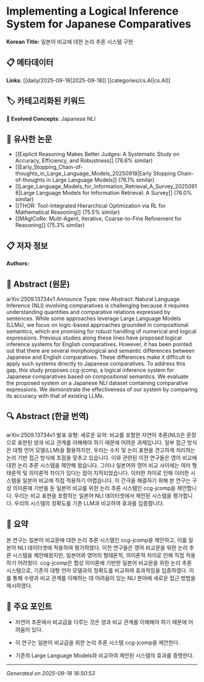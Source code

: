 
# Implementing a Logical Inference System for Japanese Comparatives

**Korean Title:** 일본어 비교에 대한 논리 추론 시스템 구현

## 📋 메타데이터

**Links**: [[daily/2025-09-18|2025-09-18]] [[categories/cs.AI|cs.AI]]

## 🏷️ 카테고리화된 키워드
**🚀 Evolved Concepts**: Japanese NLI

## 🔗 유사한 논문
- [[Explicit Reasoning Makes Better Judges: A Systematic Study on Accuracy, Efficiency, and Robustness]] (76.6% similar)
- [[Early_Stopping_Chain-of-thoughts_in_Large_Language_Models_20250918|Early Stopping Chain-of-thoughts in Large Language Models]] (76.1% similar)
- [[Large_Language_Models_for_Information_Retrieval_A_Survey_20250918|Large Language Models for Information Retrieval: A Survey]] (76.0% similar)
- [[THOR: Tool-Integrated Hierarchical Optimization via RL for Mathematical Reasoning]] (75.5% similar)
- [[MAgICoRe: Multi-Agent, Iterative, Coarse-to-Fine Refinement for Reasoning]] (75.3% similar)

## 📋 저자 정보

**Authors:** 

## 📄 Abstract (원문)

arXiv:2509.13734v1 Announce Type: new 
Abstract: Natural Language Inference (NLI) involving comparatives is challenging because it requires understanding quantities and comparative relations expressed by sentences. While some approaches leverage Large Language Models (LLMs), we focus on logic-based approaches grounded in compositional semantics, which are promising for robust handling of numerical and logical expressions. Previous studies along these lines have proposed logical inference systems for English comparatives. However, it has been pointed out that there are several morphological and semantic differences between Japanese and English comparatives. These differences make it difficult to apply such systems directly to Japanese comparatives. To address this gap, this study proposes ccg-jcomp, a logical inference system for Japanese comparatives based on compositional semantics. We evaluate the proposed system on a Japanese NLI dataset containing comparative expressions. We demonstrate the effectiveness of our system by comparing its accuracy with that of existing LLMs.

## 🔍 Abstract (한글 번역)

arXiv:2509.13734v1 발표 유형: 새로운
요약: 비교를 포함한 자연어 추론(NLI)은 문장으로 표현된 양과 비교 관계를 이해해야 하기 때문에 어려운 과제입니다. 일부 접근 방식은 대형 언어 모델(LLM)을 활용하지만, 우리는 수치 및 논리 표현을 견고하게 처리하는 논리 기반 접근 방식에 초점을 맞추고 있습니다. 이와 관련된 이전 연구들은 영어 비교에 대한 논리 추론 시스템을 제안해 왔습니다. 그러나 일본어와 영어 비교 사이에는 여러 형태론적 및 의미론적 차이가 있다는 점이 지적되었습니다. 이러한 차이로 인해 이러한 시스템을 일본어 비교에 직접 적용하기 어렵습니다. 이 간극을 해결하기 위해 본 연구는 구성 의미론에 기반을 둔 일본어 비교를 위한 논리 추론 시스템인 ccg-jcomp을 제안합니다. 우리는 비교 표현을 포함하는 일본어 NLI 데이터셋에서 제안된 시스템을 평가합니다. 우리의 시스템의 정확도를 기존 LLM과 비교하여 효과를 입증합니다.

## 📝 요약

본 연구는 일본어 비교문에 대한 논리 추론 시스템인 ccg-jcomp을 제안하고, 이를 일본어 NLI 데이터셋에 적용하여 평가하였다. 이전 연구들은 영어 비교문을 위한 논리 추론 시스템을 제안해왔지만, 일본어와 영어의 형태론적, 의미론적 차이로 인해 직접 적용하기 어려웠다. ccg-jcomp은 합성 의미론에 기반한 일본어 비교문을 위한 논리 추론 시스템으로, 기존의 대형 언어 모델과의 정확도를 비교하여 효과적임을 입증하였다. 이를 통해 수량과 비교 관계를 이해하는 데 어려움이 있는 NLI 분야에 새로운 접근 방법을 제시하였다.

## 🎯 주요 포인트

- 자연어 추론에서 비교급을 다루는 것은 양과 비교 관계를 이해해야 하기 때문에 어려움이 있다.

- 이 연구는 일본어 비교급을 위한 논리 추론 시스템 ccg-jcomp을 제안한다.

- 기존의 Large Language Models와 비교하여 제안된 시스템의 효과를 증명한다.

---

*Generated on 2025-09-18 16:50:53*